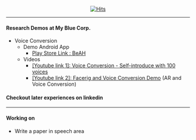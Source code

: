 <div align=center>


[![Hits](https://hits.seeyoufarm.com/api/count/incr/badge.svg?url=https%3A%2F%2Fgithub.com%2FAppleholic%2FAppleholic)](https://hits.seeyoufarm.com)


</div>

---

#### Research Demos at My Blue Corp.
- Voice Conversion
  - Demo Android App
    - [Play Store Link : BeAH](https://play.google.com/store/apps/details?id=myblue.beah)
  - Videos
    - [\[Youtube link 1\]: Voice Conversion - Self-introduce with 100 voices](https://www.youtube.com/watch?v=75mbRMB3-lE)
    - [\[Youtube link 2\]: Facerig and Voice Conversion Demo](https://youtu.be/pd4ehN7lM2k) (AR and Voice Conversion)

#### Checkout later experiences on linkedin

---

#### Working on
- Write a paper in speech area
